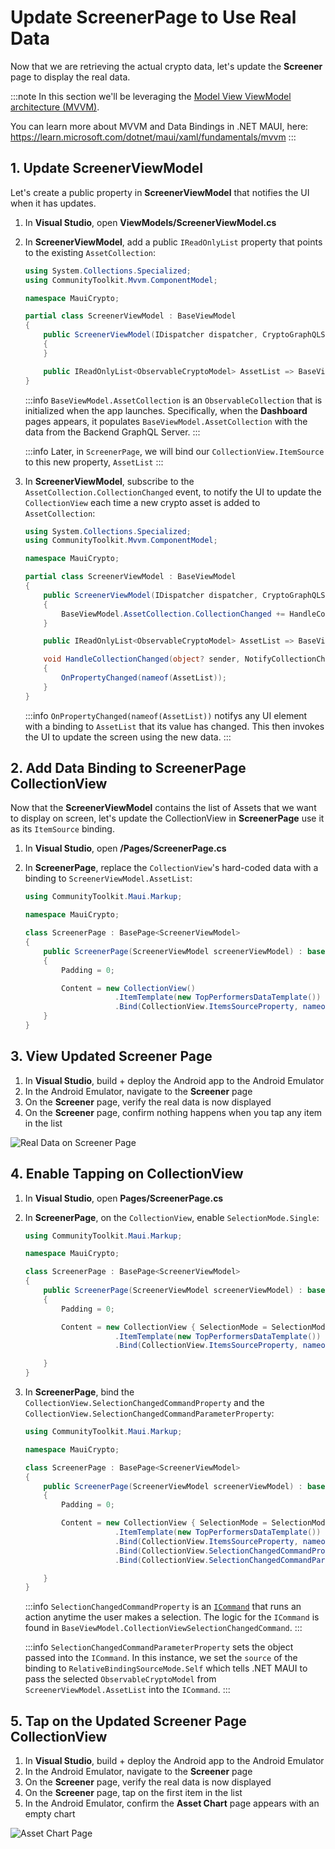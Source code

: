 # Update ScreenerPage to Use Real Data

Now that we are retrieving the actual crypto data, let's update the **Screener** page to display the real data.

:::note
In this section we'll be leveraging the [Model View ViewModel architecture (MVVM)](https://learn.microsoft.com/dotnet/architecture/maui/mvvm).

You can learn more about MVVM and Data Bindings in .NET MAUI, here: https://learn.microsoft.com/dotnet/maui/xaml/fundamentals/mvvm
:::

## 1. Update ScreenerViewModel

Let's create a public property in **ScreenerViewModel** that notifies the UI when it has updates.

1. In **Visual Studio**, open **ViewModels/ScreenerViewModel.cs**
2. In **ScreenerViewModel**, add a public `IReadOnlyList` property that points to the existing `AssetCollection`:

   ```cs
   using System.Collections.Specialized;
   using CommunityToolkit.Mvvm.ComponentModel;

   namespace MauiCrypto;

   partial class ScreenerViewModel : BaseViewModel
   {
       public ScreenerViewModel(IDispatcher dispatcher, CryptoGraphQLService cryptoGraphQLService) : base(dispatcher)
       {
       }

       public IReadOnlyList<ObservableCryptoModel> AssetList => BaseViewModel.AssetCollection.ToList();
   }
   ```

   :::info
   `BaseViewModel.AssetCollection` is an `ObservableCollection` that is initialized when the app launches. Specifically, when the **Dashboard** pages appears, it populates `BaseViewModel.AssetCollection` with the data from the Backend GraphQL Server.
   :::

   :::info
   Later, in `ScreenerPage`, we will bind our `CollectionView.ItemSource` to this new property, `AssetList`
   :::

3. In **ScreenerViewModel**, subscribe to the `AssetCollection.CollectionChanged` event, to notify the UI to update the `CollectionView` each time a new crypto asset is added to `AssetCollection`:

   ```cs
   using System.Collections.Specialized;
   using CommunityToolkit.Mvvm.ComponentModel;

   namespace MauiCrypto;

   partial class ScreenerViewModel : BaseViewModel
   {
       public ScreenerViewModel(IDispatcher dispatcher, CryptoGraphQLService cryptoGraphQLService) : base(dispatcher)
       {
           BaseViewModel.AssetCollection.CollectionChanged += HandleCollectionChanged;
       }

       public IReadOnlyList<ObservableCryptoModel> AssetList => BaseViewModel.AssetCollection.ToList();

       void HandleCollectionChanged(object? sender, NotifyCollectionChangedEventArgs e)
       {
           OnPropertyChanged(nameof(AssetList));
       }
   }
   ```

   :::info
   `OnPropertyChanged(nameof(AssetList))` notifys any UI element with a binding to `AssetList` that its value has changed. This then invokes the UI to update the screen using the new data.
   :::

## 2. Add Data Binding to ScreenerPage CollectionView

Now that the **ScreenerViewModel** contains the list of Assets that we want to display on screen, let's update the CollectionView in **ScreenerPage** use it as its `ItemSource` binding.

1. In **Visual Studio**, open **/Pages/ScreenerPage.cs**
2. In **ScreenerPage**, replace the `CollectionView`'s hard-coded data with a binding to `ScreenerViewModel.AssetList`:

   ```cs
   using CommunityToolkit.Maui.Markup;

   namespace MauiCrypto;

   class ScreenerPage : BasePage<ScreenerViewModel>
   {
       public ScreenerPage(ScreenerViewModel screenerViewModel) : base(screenerViewModel, "Screener", false)
       {
           Padding = 0;

           Content = new CollectionView()
                       .ItemTemplate(new TopPerformersDataTemplate())
                       .Bind(CollectionView.ItemsSourceProperty, nameof(ScreenerViewModel.AssetList));
       }
   }
   ```

## 3. View Updated Screener Page

1. In **Visual Studio**, build + deploy the Android app to the Android Emulator
2. In the Android Emulator, navigate to the **Screener** page
3. On the **Screener** page, verify the real data is now displayed
4. On the **Screener** page, confirm nothing happens when you tap any item in the list

![Real Data on Screener Page](../images/screenerpage_real_data.png)

## 4. Enable Tapping on CollectionView

1. In **Visual Studio**, open **Pages/ScreenerPage.cs**
2. In **ScreenerPage**, on the `CollectionView`, enable `SelectionMode.Single`:

   ```cs
   using CommunityToolkit.Maui.Markup;

   namespace MauiCrypto;

   class ScreenerPage : BasePage<ScreenerViewModel>
   {
       public ScreenerPage(ScreenerViewModel screenerViewModel) : base(screenerViewModel, "Screener", false)
       {
           Padding = 0;

           Content = new CollectionView { SelectionMode = SelectionMode.Single }
                       .ItemTemplate(new TopPerformersDataTemplate())
                       .Bind(CollectionView.ItemsSourceProperty, nameof(ScreenerViewModel.AssetList));

       }
   }
   ```

3. In **ScreenerPage**, bind the `CollectionView.SelectionChangedCommandProperty` and the `CollectionView.SelectionChangedCommandParameterProperty`:

   ```cs
   using CommunityToolkit.Maui.Markup;

   namespace MauiCrypto;

   class ScreenerPage : BasePage<ScreenerViewModel>
   {
       public ScreenerPage(ScreenerViewModel screenerViewModel) : base(screenerViewModel, "Screener", false)
       {
           Padding = 0;

           Content = new CollectionView { SelectionMode = SelectionMode.Single }
                       .ItemTemplate(new TopPerformersDataTemplate())
                       .Bind(CollectionView.ItemsSourceProperty, nameof(ScreenerViewModel.AssetList))
                       .Bind(CollectionView.SelectionChangedCommandProperty, nameof(BaseViewModel.CollectionViewSelectionChangedCommand))
                       .Bind(CollectionView.SelectionChangedCommandParameterProperty, source: RelativeBindingSource.Self);

       }
   }
   ```

   :::info
   `SelectionChangedCommandProperty` is an [`ICommand`](https://learn.microsoft.com/dotnet/maui/fundamentals/data-binding/commanding) that runs an action anytime the user makes a selection. The logic for the `ICommand` is found in `BaseViewModel.CollectionViewSelectionChangedCommand`.
   :::

   :::info
   `SelectionChangedCommandParameterProperty` sets the object passed into the `ICommand`. In this instance, we set the `source` of the binding to `RelativeBindingSourceMode.Self` which tells .NET MAUI to pass the selected `ObservableCryptoModel` from `ScreenerViewModel.AssetList` into the `ICommand`.
   :::

## 5. Tap on the Updated Screener Page CollectionView

1. In **Visual Studio**, build + deploy the Android app to the Android Emulator
2. In the Android Emulator, navigate to the **Screener** page
3. On the **Screener** page, verify the real data is now displayed
4. On the **Screener** page, tap on the first item in the list
5. In the Android Emulator, confirm the **Asset Chart** page appears with an empty chart

![Asset Chart Page](../images/assetchartpage_no_history.png)
